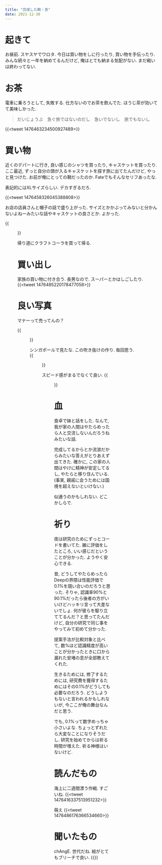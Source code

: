 ```yaml
---
title: "完成した鞘・息"
date: 2021-12-30
---
```


# 起きて
お昼前. スヤスヤでワロタ. 今日は買い物をしに行ったり, 買い物を手伝ったり. みんな続々と一年を納めてるんだけど, 俺はとても納まる気配がない. まだ戦いは終わってない.

# お茶
電車に乗ろうとして, 失敗する. 仕方ないのでお茶を飲んでた. ほうじ茶が効いてて美味しかった.

> だいじょうぶ　急ぐ旅ではないのだし　急いでないし　旅でもないし

{{<tweet 1476463234500927489>}}

# 買い物
近くのデパートに行き, 良い感じのシャツを買ったり, キャスケットを買ったり. ここ最近, ずっと自分の頭が入るキャスケットを探す旅に出てたんだけど, やっと見つけた. お前が俺にとっての鞘だったのか. Fateでもそんなセリフあったな.

表記的にはXLサイズらしい. デカすぎるだろ.

{{<tweet 1476458326045388808>}}

お店の店員さんと帽子の話で盛り上がった. サイズとかかぶってみないと分かんないよねーみたいな話やキャスケットの良さとか. よかった.

{{<figure src="/media/2021-12-30-hat.jpeg" alt="hat">}}

帰り道にクラフトコーラを買って帰る.

# 買い出し
家族の買い物に付き合う. 長男なので. スーパーとかはしごしたり.
{{<tweet 1476485220178477058>}}


# 良い写真
マナーって売ってんの？

{{<figure src="/media/2021-12-30-battle.jpeg" alt="battle">}}

シンガポールで見たな. この吹き抜けの作り. 毎回思う.
{{<figure src="/media/2021-12-30-singapore.jpeg" alt="singapore">}}

スピード感がまるでなくて良い.
{{<figure src="/media/2021-12-30-speed.jpeg" alt="speed">}}


# 血
食卓で妹と話をした. なんで, 我が家の人間はやたらめったら人と交流しないんだろうねみたいな話.

完成してるからとか流浪だからみたいな答えがとりあえず出てきた. 確かに, この家の人間はやけに精神が安定してるし, やたらと移り住んでいる.(事実, 親戚に会うためには国境を超えないといけない.)

似通うのかもしれない. どこかしらで.
# 祈り
夜は研究のためにずっとコードを書いてた. 雑に評価をしたところ, いい感じだということが分かった. ようやく安心できる.

昔, どうしてやたらめったらDeepの界隈は性能評価で0.1%を競い合いのだろうと思った. そりゃ, 認識率90%と90.1%だったら後者の方がいいけどハッキリ言って大差ないでしょ. 何が彼らを駆り立ててるんだ？と思ってたんだけど, 自分の研究で同じ事をやってみて初めて分かった.

提案手法が比較対象と比べて, 数%ほど認識精度が高いことが分かったときに口から漏れた安堵の息が全部教えてくれた.

生きるためには, 修了するためには, 研究費を獲得するためにはその0.1%がどうしても必要なのだろう. どうしようもないと言われるかもしれないが, 今ここが俺の舞台なんだと思う.

でも, 0.1%って数字めっちゃ小さいよな. ちょっとずれたら大変なことになりそうだし. 研究を始めてからは祈る時間が増えた. 祈る神様はいないけど.

# 読んだもの
海上に二週間漂う作戦. すごいね.
{{<tweet 1476416337513951232>}}

萌え
{{<tweet 1476486176366534660>}}

# 聞いたもの
chAngE. 世代だね. 絵がとてもブリーチで良い.
{{<youtube ETq73bmXJUw>}}